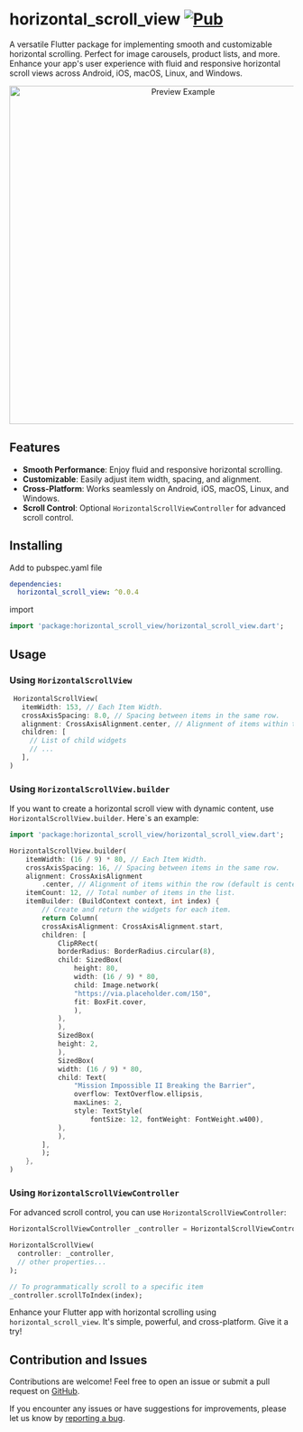 # horizontal_scroll_view [![Pub](https://img.shields.io/pub/v/horizontal_scroll_view.svg)](https://pub.dartlang.org/packages/horizontal_scroll_view)

A versatile Flutter package for implementing smooth and customizable horizontal scrolling. Perfect for image carousels, product lists, and more. Enhance your app's user experience with fluid and responsive horizontal scroll views across Android, iOS, macOS, Linux, and Windows.

<p align="center">
  <img src="example/screenshots/scroll_demo.webp" alt="Preview Example" height="600">
</p>

## Features
- **Smooth Performance**: Enjoy fluid and responsive horizontal scrolling.
- **Customizable**: Easily adjust item width, spacing, and alignment.
- **Cross-Platform**: Works seamlessly on Android, iOS, macOS, Linux, and Windows.
- **Scroll Control**: Optional `HorizontalScrollViewController` for advanced scroll control.

## Installing

Add to pubspec.yaml file

```yaml
dependencies:
  horizontal_scroll_view: ^0.0.4
```

import

```dart
import 'package:horizontal_scroll_view/horizontal_scroll_view.dart';
```

## Usage

### Using `HorizontalScrollView`

```dart
 HorizontalScrollView(
   itemWidth: 153, // Each Item Width.
   crossAxisSpacing: 8.0, // Spacing between items in the same row.
   alignment: CrossAxisAlignment.center, // Alignment of items within the row (default is center)
   children: [
     // List of child widgets
     // ...
   ],
)
```

### Using `HorizontalScrollView.builder`

If you want to create a horizontal scroll view with dynamic content, use `HorizontalScrollView.builder`. Here`s an example:

```dart
import 'package:horizontal_scroll_view/horizontal_scroll_view.dart';

HorizontalScrollView.builder(
    itemWidth: (16 / 9) * 80, // Each Item Width.
    crossAxisSpacing: 16, // Spacing between items in the same row.
    alignment: CrossAxisAlignment
        .center, // Alignment of items within the row (default is center)
    itemCount: 12, // Total number of items in the list.
    itemBuilder: (BuildContext context, int index) {
        // Create and return the widgets for each item.
        return Column(
        crossAxisAlignment: CrossAxisAlignment.start,
        children: [
            ClipRRect(
            borderRadius: BorderRadius.circular(8),
            child: SizedBox(
                height: 80,
                width: (16 / 9) * 80,
                child: Image.network(
                "https://via.placeholder.com/150",
                fit: BoxFit.cover,
                ),
            ),
            ),
            SizedBox(
            height: 2,
            ),
            SizedBox(
            width: (16 / 9) * 80,
            child: Text(
                "Mission Impossible II Breaking the Barrier",
                overflow: TextOverflow.ellipsis,
                maxLines: 2,
                style: TextStyle(
                    fontSize: 12, fontWeight: FontWeight.w400),
            ),
            ),
        ],
        );
    },
)
```

### Using `HorizontalScrollViewController`
For advanced scroll control, you can use `HorizontalScrollViewController`:

```dart
HorizontalScrollViewController _controller = HorizontalScrollViewController();

HorizontalScrollView(
  controller: _controller,
  // other properties...
);

// To programmatically scroll to a specific item
_controller.scrollToIndex(index);
```
Enhance your Flutter app with horizontal scrolling using `horizontal_scroll_view`. It's simple, powerful, and cross-platform. Give it a try!


## Contribution and Issues

Contributions are welcome! Feel free to open an issue or submit a pull request on [GitHub](https://github.com/Nezent/horizontal_scroll_view).

If you encounter any issues or have suggestions for improvements, please let us know by [reporting a bug](https://github.com/Nezent/horizontal_scroll_view/issues).
